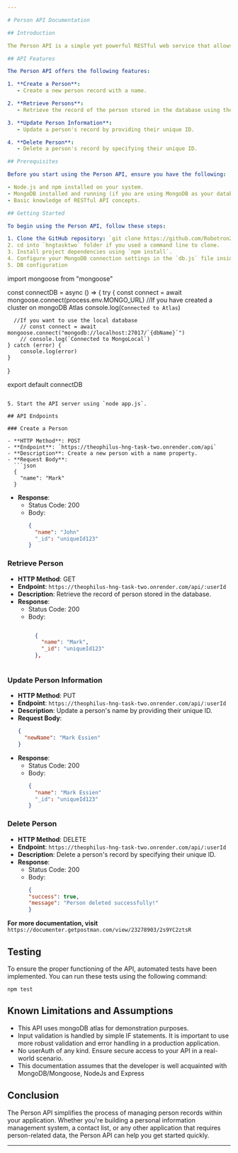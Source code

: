 ```yaml
---

# Person API Documentation

## Introduction

The Person API is a simple yet powerful RESTful web service that allows you to manage information about individuals, or "persons." This API provides endpoints for creating, retrieving, updating, and deleting person records. It is designed to be user-friendly and can be integrated into various applications that require basic person management functionality.

## API Features

The Person API offers the following features:

1. **Create a Person**:
   - Create a new person record with a name.

2. **Retrieve Persons**:
   - Retrieve the record of the person stored in the database using their unique ID.

3. **Update Person Information**:
   - Update a person's record by providing their unique ID.

4. **Delete Person**:
   - Delete a person's record by specifying their unique ID.

## Prerequisites

Before you start using the Person API, ensure you have the following:

- Node.js and npm installed on your system.
- MongoDB installed and running (if you are using MongoDB as your database).
- Basic knowledge of RESTful API concepts.

## Getting Started

To begin using the Person API, follow these steps:

1. Clone the GitHub repository: `git clone https://github.com/Robotron2/hngtasktwo.git`
2. cd into `hngtasktwo` folder if you used a command line to clone.
3. Install project dependencies using `npm install`.
4. Configure your MongoDB connection settings in the `db.js` file inside the `config` folder.
5. DB configuration
```
import mongoose from "mongoose"

const connectDB = async () => {
	try {
		const connect = await mongoose.connect(process.env.MONGO_URL) //If you have created a cluster on mongoDB Atlas
		console.log(`Connected to Atlas`)

      //If you want to use the local database
		// const connect = await mongoose.connect("mongodb://localhost:27017/`{dbName}`") 
		// console.log(`Connected to MongoLocal`)
	} catch (error) {
		console.log(error)
	}
}

export default connectDB
```

5. Start the API server using `node app.js`.

## API Endpoints

### Create a Person

- **HTTP Method**: POST
- **Endpoint**: `https://theophilus-hng-task-two.onrender.com/api`
- **Description**: Create a new person with a name property.
- **Request Body**:
  ```json
  {
    "name": "Mark"
  }
  ```
- **Response**:
  - Status Code: 200 
  - Body:
    ```json
    {
      "name": "John"
      "_id": "uniqueId123" 
    }
    ```

### Retrieve Person

- **HTTP Method**: GET
- **Endpoint**: `https://theophilus-hng-task-two.onrender.com/api/:userId`
- **Description**: Retrieve the record of person stored in the database.
- **Response**:
  - Status Code: 200 
  - Body:
    ```json
    
      {
        "name": "Mark",
        "_id": "uniqueId123"
      },
      
    
    ```

### Update Person Information

- **HTTP Method**: PUT
- **Endpoint**: `https://theophilus-hng-task-two.onrender.com/api/:userId`
- **Description**: Update a person's name by providing their unique ID.
- **Request Body**:
  ```json
  {
    "newName": "Mark Essien"
  }
  ```
- **Response**:
  - Status Code: 200 
  - Body:
    ```json
    {
      "name": "Mark Essien"
      "_id": "uniqueId123"
    }
    ```

### Delete Person

- **HTTP Method**: DELETE
- **Endpoint**: `https://theophilus-hng-task-two.onrender.com/api/:userId`
- **Description**: Delete a person's record by specifying their unique ID.
- **Response**:
  - Status Code: 200
  - Body:
    ```json
    {
    "success": true,
    "message": "Person deleted successfully!"
    }
    ```


**For more documentation, visit**  `https://documenter.getpostman.com/view/23278903/2s9YC2ztsR`

## Testing

To ensure the proper functioning of the API, automated tests have been implemented. You can run these tests using the following command:

```
npm test
```
## Known Limitations and Assumptions

- This API uses mongoDB atlas for demonstration purposes.
- Input validation is handled by simple IF statements. It is important to use more robust validation and error handling in a production application.
- No userAuth of any kind. Ensure secure access to your API in a real-world scenario.
- This documentation assumes that the developer is well acquainted with MongoDB/Mongoose, NodeJs and Express


  


## Conclusion

The Person API simplifies the process of managing person records within your application. Whether you're building a personal information management system, a contact list, or any other application that requires person-related data, the Person API can help you get started quickly.




---
```



